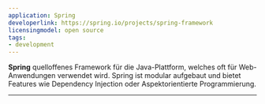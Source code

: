 ```yaml
---
application: Spring
developerlink: https://spring.io/projects/spring-framework
licensingmodel: open source
tags:
- development
---
```

__Spring__ quelloffenes Framework für die Java-Plattform, welches oft für Web-Anwendungen verwendet wird.
Spring ist modular aufgebaut und bietet Features wie Dependency Injection oder Aspektorientierte Programmierung.

---
